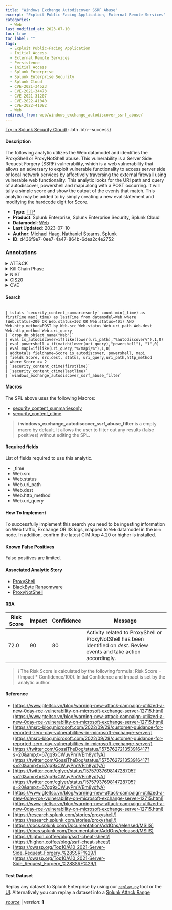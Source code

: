 ```yaml
---
title: "Windows Exchange Autodiscover SSRF Abuse"
excerpt: "Exploit Public-Facing Application, External Remote Services"
categories:
  - Web
last_modified_at: 2023-07-10
toc: true
toc_label: ""
tags:
  - Exploit Public-Facing Application
  - Initial Access
  - External Remote Services
  - Persistence
  - Initial Access
  - Splunk Enterprise
  - Splunk Enterprise Security
  - Splunk Cloud
  - CVE-2021-34523
  - CVE-2021-34473
  - CVE-2021-31207
  - CVE-2022-41040
  - CVE-2022-41082
  - Web
redirect_from: web/windows_exchange_autodiscover_ssrf_abuse/
---
```




[Try in Splunk Security Cloud](https://www.splunk.com/en_us/cyber-security.html){: .btn .btn--success}

#### Description

The following analytic utilizes the Web datamodel and identifies the ProxyShell or ProxyNotShell abuse. This vulnerability is a Server Side Request Forgery (SSRF) vulnerability, which is a web vulnerability that allows an adversary to exploit vulnerable functionality to access server side or local network services by affectively traversing the external firewall using vulnerable web functionality. This analytic looks for the URI path and query of autodiscover, powershell and mapi along with a POST occurring. It will tally a simple score and show the output of the events that match. This analytic may be added to by simply creating a new eval statement and modifying the hardcode digit for Score.

- **Type**: [TTP](https://github.com/splunk/security_content/wiki/Detection-Analytic-Types)
- **Product**: Splunk Enterprise, Splunk Enterprise Security, Splunk Cloud
- **Datamodel**: [Web](https://docs.splunk.com/Documentation/CIM/latest/User/Web)
- **Last Updated**: 2023-07-10
- **Author**: Michael Haag, Nathaniel Stearns, Splunk
- **ID**: d436f9e7-0ee7-4a47-864b-6dea2c4e2752

### Annotations
<details>
  <summary>ATT&CK</summary>

<div markdown="1">

#### [ATT&CK](https://attack.mitre.org/)

| ID          | Technique   | Tactic         |
| ----------- | ----------- |--------------- |
| [T1190](https://attack.mitre.org/techniques/T1190/) | Exploit Public-Facing Application | Initial Access |

| [T1133](https://attack.mitre.org/techniques/T1133/) | External Remote Services | Persistence, Initial Access |

</div>
</details>


<details>
  <summary>Kill Chain Phase</summary>

<div markdown="1">

* Delivery
* Installation


</div>
</details>


<details>
  <summary>NIST</summary>

<div markdown="1">

* DE.CM



</div>
</details>

<details>
  <summary>CIS20</summary>

<div markdown="1">

* CIS 13



</div>
</details>

<details>
  <summary>CVE</summary>

<div markdown="1">

| ID          | Summary | [CVSS](https://nvd.nist.gov/vuln-metrics/cvss) |
| ----------- | ----------- | -------------- |
| [CVE-2021-34523](https://nvd.nist.gov/vuln/detail/CVE-2021-34523) | Microsoft Exchange Server Elevation of Privilege Vulnerability | 7.5 |
| [CVE-2021-34473](https://nvd.nist.gov/vuln/detail/CVE-2021-34473) | Microsoft Exchange Server Remote Code Execution Vulnerability | 10.0 |
| [CVE-2021-31207](https://nvd.nist.gov/vuln/detail/CVE-2021-31207) | Microsoft Exchange Server Security Feature Bypass Vulnerability | 6.5 |
| [CVE-2022-41040](https://nvd.nist.gov/vuln/detail/CVE-2022-41040) | Microsoft Exchange Server Elevation of Privilege Vulnerability | None |
| [CVE-2022-41082](https://nvd.nist.gov/vuln/detail/CVE-2022-41082) | Microsoft Exchange Server Remote Code Execution Vulnerability | None |



</div>
</details>


#### Search

```

| tstats `security_content_summariesonly` count min(_time) as firstTime max(_time) as lastTime from datamodel=Web where (Web.status=200 OR Web.status=302 OR Web.status=401) AND Web.http_method=POST by Web.src Web.status Web.uri_path Web.dest Web.http_method Web.uri_query 
| `drop_dm_object_name("Web")` 
| eval is_autodiscover=if(like(lower(uri_path),"%autodiscover%"),1,0) 
| eval powershell = if(match(lower(uri_query),"powershell"), "1",0) 
| eval mapi=if(like(uri_query,"%/mapi/%"),1,0) 
| addtotals fieldname=Score is_autodiscover, powershell, mapi 
| fields Score, src,dest, status, uri_query,uri_path,http_method 
| where Score >= 2 
| `security_content_ctime(firstTime)` 
| `security_content_ctime(lastTime)` 
| `windows_exchange_autodiscover_ssrf_abuse_filter`
```

#### Macros
The SPL above uses the following Macros:
* [security_content_summariesonly](https://github.com/splunk/security_content/blob/develop/macros/security_content_summariesonly.yml)
* [security_content_ctime](https://github.com/splunk/security_content/blob/develop/macros/security_content_ctime.yml)

> :information_source:
> **windows_exchange_autodiscover_ssrf_abuse_filter** is a empty macro by default. It allows the user to filter out any results (false positives) without editing the SPL.



#### Required fields
List of fields required to use this analytic.
* _time
* Web.src
* Web.status
* Web.uri_path
* Web.dest
* Web.http_method
* Web.uri_query



#### How To Implement
To successfully implement this search you need to be ingesting information on Web traffic, Exchange OR IIS logs, mapped to `Web` datamodel in the `Web` node. In addition, confirm the latest CIM App 4.20 or higher is installed.
#### Known False Positives
False positives are limited.

#### Associated Analytic Story
* [ProxyShell](/stories/proxyshell)
* [BlackByte Ransomware](/stories/blackbyte_ransomware)
* [ProxyNotShell](/stories/proxynotshell)




#### RBA

| Risk Score  | Impact      | Confidence   | Message      |
| ----------- | ----------- |--------------|--------------|
| 72.0 | 90 | 80 | Activity related to ProxyShell or ProxyNotShell has been identified on $dest$. Review events and take action accordingly. |


> :information_source:
> The Risk Score is calculated by the following formula: Risk Score = (Impact * Confidence/100). Initial Confidence and Impact is set by the analytic author.


#### Reference

* [https://www.gteltsc.vn/blog/warning-new-attack-campaign-utilized-a-new-0day-rce-vulnerability-on-microsoft-exchange-server-12715.html](https://www.gteltsc.vn/blog/warning-new-attack-campaign-utilized-a-new-0day-rce-vulnerability-on-microsoft-exchange-server-12715.html)
* [https://msrc-blog.microsoft.com/2022/09/29/customer-guidance-for-reported-zero-day-vulnerabilities-in-microsoft-exchange-server/](https://msrc-blog.microsoft.com/2022/09/29/customer-guidance-for-reported-zero-day-vulnerabilities-in-microsoft-exchange-server/)
* [https://twitter.com/GossiTheDog/status/1575762721353916417?s=20&amp;t=67gq9xCWuyPm1VEm8ydfyA](https://twitter.com/GossiTheDog/status/1575762721353916417?s=20&amp;t=67gq9xCWuyPm1VEm8ydfyA)
* [https://twitter.com/cglyer/status/1575793769814728705?s=20&amp;t=67gq9xCWuyPm1VEm8ydfyA](https://twitter.com/cglyer/status/1575793769814728705?s=20&amp;t=67gq9xCWuyPm1VEm8ydfyA)
* [https://www.gteltsc.vn/blog/warning-new-attack-campaign-utilized-a-new-0day-rce-vulnerability-on-microsoft-exchange-server-12715.html](https://www.gteltsc.vn/blog/warning-new-attack-campaign-utilized-a-new-0day-rce-vulnerability-on-microsoft-exchange-server-12715.html)
* [https://research.splunk.com/stories/proxyshell/](https://research.splunk.com/stories/proxyshell/)
* [https://docs.splunk.com/Documentation/AddOns/released/MSIIS](https://docs.splunk.com/Documentation/AddOns/released/MSIIS)
* [https://highon.coffee/blog/ssrf-cheat-sheet/](https://highon.coffee/blog/ssrf-cheat-sheet/)
* [https://owasp.org/Top10/A10_2021-Server-Side_Request_Forgery_%28SSRF%29/](https://owasp.org/Top10/A10_2021-Server-Side_Request_Forgery_%28SSRF%29/)



#### Test Dataset
Replay any dataset to Splunk Enterprise by using our [`replay.py`](https://github.com/splunk/attack_data#using-replaypy) tool or the [UI](https://github.com/splunk/attack_data#using-ui).
Alternatively you can replay a dataset into a [Splunk Attack Range](https://github.com/splunk/attack_range#replay-dumps-into-attack-range-splunk-server)




[*source*](https://github.com/splunk/security_content/tree/develop/detections/web/windows_exchange_autodiscover_ssrf_abuse.yml) \| *version*: **1**